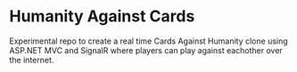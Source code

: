 # Humanity Against Cards
Experimental repo to create a real time Cards Against Humanity clone using ASP.NET MVC and SignalR where players can play against eachother over the internet.
